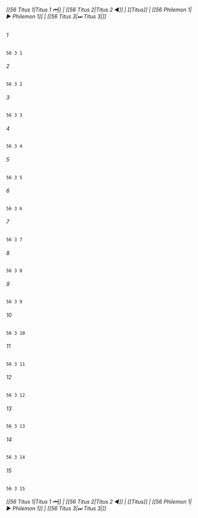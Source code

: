 
###### [[56 Titus 1|Titus 1 ⏮]] | [[56 Titus 2|Titus 2 ◀]] | [[Titus]] | [[56 Philemon 1|▶ Philemon 1]] | [[56 Titus 3|⏭ Titus 3|]]

###### 1
``` verse
56 3 1 
```
###### 2
``` verse
56 3 2 
```
###### 3
``` verse
56 3 3 
```
###### 4
``` verse
56 3 4 
```
###### 5
``` verse
56 3 5 
```
###### 6
``` verse
56 3 6 
```
###### 7
``` verse
56 3 7 
```
###### 8
``` verse
56 3 8 
```
###### 9
``` verse
56 3 9 
```
###### 10
``` verse
56 3 10 
```
###### 11
``` verse
56 3 11 
```
###### 12
``` verse
56 3 12 
```
###### 13
``` verse
56 3 13 
```
###### 14
``` verse
56 3 14 
```
###### 15
``` verse
56 3 15 
```

###### [[56 Titus 1|Titus 1 ⏮]] | [[56 Titus 2|Titus 2 ◀]] | [[Titus]] | [[56 Philemon 1|▶ Philemon 1]] | [[56 Titus 3|⏭ Titus 3|]]

